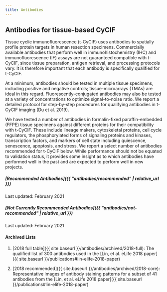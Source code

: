 ```yaml
---
title: Antibodies
---
```


## Antibodies for tissue-based CyCIF

Tissue cyclic immunofluorescence (t-CyCIF) uses antibodies to spatially profile
protein targets in human resection specimens. Commercially available antibodies
that perform well in immunohistochemistry (IHC) and immunofluorescence (IF)
assays are not guaranteed compatible with t-CyCIF, since tissue preparation,
antigen retrieval, and processing protocols vary. It is therefore important that
each antibody is specifically qualified for t-CyCIF.

At a minimum, antibodies should be tested in multiple tissue specimens,
including positive and negative controls; tissue-microarrays (TMAs) are ideal in
this regard. Fluorescently-conjugated antibodies may also be tested at a variety
of concentrations to optimize signal-to-noise ratio. We report a detailed
protocol for step-by-step procedures for qualifying antibodies in t-CyCIF
imaging (Du et al. 2019).

We have tested a number of antibodies in formalin-fixed paraffin-embedded (FFPE)
tissue specimens against different proteins for their compatibility with
t-CyCIF. These include lineage makers, cytoskeletal proteins, cell cycle
regulators, the phosphorylated forms of signaling proteins and kinases,
transcription factors, and markers of cell state including quiescence,
senescence, apoptosis, and stress. We report a select number of antibodies
recommended for t-CyCIF below. While performance should not be equated to
validation status, it provides some insight as to which antibodies have
performed well in the past and are expected to perform well in new projects.

##### [Recommended Antibodies]({{ "antibodies/recommended" | relative_url }})
Last updated: February 2021

##### [Not Currently Recommended Antibodies]({{ "antibodies/not-recommended" | relative_url }})
Last updated: February 2021

#### Archived Lists

1. [2018 full table]({{ site.baseurl }}/antibodies/archived/2018-full): The
    qualified list of 300 antibodies used in the [Lin, et al. eLife 2018
    paper]({{ site.baseurl }}/publications#lin-elife-2018-paper)

1. [2018 recommended]({{ site.baseurl }}/antibodies/archived/2018-core):
    Representative images of antibody staining patterns for a subset of 41
    antibodies from the [Lin, et al. eLife 2018 paper]({{ site.baseurl
    }}/publications#lin-elife-2018-paper)


